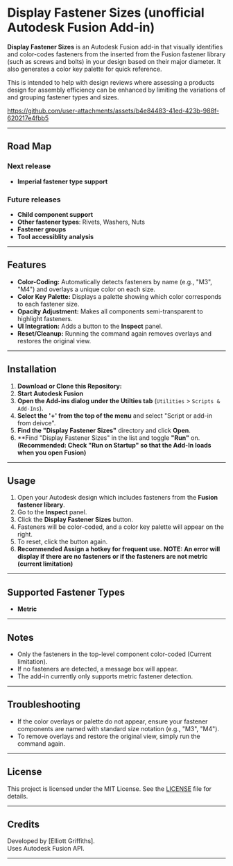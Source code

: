 # Display Fastener Sizes (unofficial Autodesk Fusion Add-in)

**Display Fastener Sizes** is an Autodesk Fusion add-in that visually identifies and color-codes fasteners from the inserted from the Fusion fastener library (such as screws and bolts) in your design based on their major diameter. It also generates a color key palette for quick reference.

This is intended to help with design reviews where assessing a products design for assembly efficiency can be enhanced by limiting the variations of and grouping fastener types and sizes.




https://github.com/user-attachments/assets/b4e84483-41ed-423b-988f-620217e4fbb5


---

## Road Map

### Next release
- **Imperial fastener type support**

### Future releases
- **Child component support**
- **Other fastener types**: Rivets, Washers, Nuts
- **Fastener groups**
- **Tool accessiblity analysis**

---

## Features

- **Color-Coding:** Automatically detects fasteners by name (e.g., "M3", "M4") and overlays a unique color on each size.
- **Color Key Palette:** Displays a palette showing which color corresponds to each fastener size.
- **Opacity Adjustment:** Makes all components semi-transparent to highlight fasteners.
- **UI Integration:** Adds a button to the **Inspect** panel.
- **Reset/Cleanup:** Running the command again removes overlays and restores the original view.

---

## Installation

1. **Download or Clone this Repository:**
2. **Start Autodesk Fusion**
3. **Open the Add-ins dialog under the Utilties tab** (`Utilities` > `Scripts & Add-Ins`).
4. **Select the '+' from the top of the menu** and select "Script or add-in from deivce".
5. **Find the "Display Fastener Sizes"** directory and click **Open**.
6. **Find "Display Fastener Sizes" in the list and toggle **"Run"** on. **(Recommended: Check "Run on Startup" so that the Add-In loads when you open Fusion)**

---

## Usage

1. Open your Autodesk design which includes fasteners from the **Fusion fastener library**.
2. Go to the **Inspect** panel.
3. Click the **Display Fastener Sizes** button.
4. Fasteners will be color-coded, and a color key palette will appear on the right.
5. To reset, click the button again.
6. **Recommended Assign a hotkey for frequent use.**
**NOTE: An error will display if there are no fasteners or if the fasteners are not metric (current limitation)**


---

## Supported Fastener Types

- **Metric**

---

## Notes

- Only the fasteners in the top-level component color-coded (Current limitation).
- If no fasteners are detected, a message box will appear.
- The add-in currently only supports metric fastener detection.

---

## Troubleshooting

- If the color overlays or palette do not appear, ensure your fastener components are named with standard size notation (e.g., "M3", "M4").
- To remove overlays and restore the original view, simply run the command again.

---

## License

This project is licensed under the MIT License. See the [LICENSE](LICENSE.md) file for details.

---

## Credits

Developed by [Elliott Griffiths].  
Uses Autodesk Fusion API.

---
